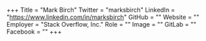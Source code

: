 +++
Title = "Mark Birch"
Twitter = "marksbirch"
LinkedIn = "https://www.linkedin.com/in/marksbirch"
GitHub = ""
Website = ""
Employer = "Stack Overflow, Inc."
Role = ""
Image = ""
GitLab = ""
Facebook = ""
+++
